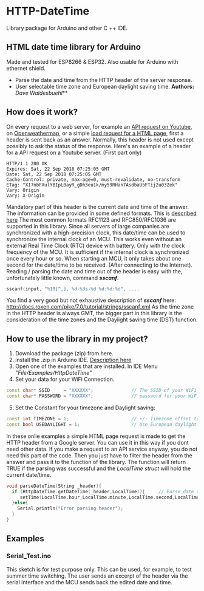 # HTTP-DateTime
Library package for Arduino and other C ++ IDE. 
## HTML date time library for Arduino
Made and tested for ESP8266 & ESP32. Also usable for Arduino with ethernet shield.
- Parse the date and time from the HTTP header of the server response.
- User selectable time zone and European daylight saving time.
**Authors:**  *Dave Waldesbuehl***
## How does it work?
On every request to a web server, for example an [API request on Youtube](https://developers.google.com/youtube/v3/), on [Openweathermap](https://openweathermap.org/api), or a simple [load request for a HTML page](https://www.google.ch), first a header is sent back as an answer.
Normally, this header is not used except possibly to ask the status of the response. Here's an example of a header for a API request on a Youtube server. (First part only)
``` 
HTTP/1.1 200 OK
Expires: Sat, 22 Sep 2018 07:25:05 GMT
Date: Sat, 22 Sep 2018 07:25:05 GMT
Cache-Control: private, max-age=0, must-revalidate, no-transform
ETag: "XI7nbFXulYBIpL0ayR_gDh3eu1k/my59RHan7AsdbaUbFTij2u03Zek"
Vary: Origin
Vary: X-Origin
```
Mandatory part of this header is the current date and time of the answer. The information can be provided in some defined formats. This is [described here](https://www.w3.org/Protocols/rfc2616/rfc2616-sec3.html#sec3.3.1) The most common formats RFC1123 and RFC850/RFC1036 are supported in this library.
Since all servers of large companies are synchronized with a high-precision clock, this date/time can be used to synchronize the internal clock of an MCU. This works even without an external Real Time Clock (RTC) device with battery. Only with the clock frequency of the MCU. It is sufficient if the internal clock is synchronized once every hour or so. When starting an MCU, it only takes about one second for the date/time to be received. (After connecting to the Internet).
Reading / parsing the date and time out of the header is easy with the, unfortunately little known, command **_sscanf_**.
```C++
sscanf(input, "%10[^,], %d-%3s-%d %d:%d:%d", ....
```
You find a very good but not exhaustive description of **_sscanf_** here: http://docs.roxen.com/pike/7.0/tutorial/strings/sscanf.xml
As the time zone in the HTTP header is always GMT, the bigger part in this library is the consideration of the time zones and the Daylight saving time (DST) function.
## How to use the library in my project?
1. Download the package (zip) from here.
2. install the .zip in Arduino IDE. [Description here](https://www.arduino.cc/en/Guide/Libraries#toc4)
3. Open one of the examples that are installed. In IDE Menu _"File/Examples/HttpDateTime"_
4. Set your data for your WiFi Connection.
```C++
const char* SSID     = "XXXXXX";              // The SSID of your WiFi accesspoint
const char* PASSWORD = "XXXXXX";              // password for your WiFi accesspoint
```
5. Set the Constant for your timezone and Daylight saving:
```C++
const int TIMEZONE = 1;                       // +/- Timezone offset to GMT. e.g. 1 for MEZ, 0 for GMT
const bool USEDAYLIGHT = 1;                   // Use European daylight saving or not
```
In these onlie examples a simple HTML page request is made to get the HTTP header from a Google server. You can use it in this way if you dont need other data. If you make a request to an API service anyway, you do not need this part of the code. Then you just have to filter the header from the answer and pass it to the function of the library. The function will return TRUE if the parsing was successful and the _LocalTime struct_ will hold the current date/time.
```C++
void parseDateTime(String _header){           
  if (HttpDateTime.getDateTime(_header,LocalTime)){     // Parse date and time from header and calculate timezone and daylight saving
     setTime(LocalTime.hour,LocalTime.minute,LocalTime.second,LocalTime.day,LocalTime.month,LocalTime.year);
  }else{
    Serial.println("Error parsing header");
  }
}
```
## Examples
### Serial_Test.ino
This sketch is for test purpose only.
This can be used, for example, to test summer time switching. The user sends an excerpt of the header via the serial interface and the MCU sends back the edited date and time.


